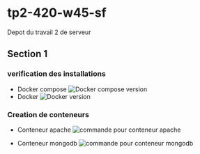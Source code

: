 # tp2-420-w45-sf
 Depot du travail 2 de serveur
 
## Section 1

### verification des installations
 - Docker compose
   ![Docker compose version](img/dockercomposeV)
 - Docker
   ![Docker version](img/dockerV)

### Creation de conteneurs
 - Conteneur apache
   ![commande pour conteneur apache](img/apachecontainer)

 - Conteneur mongodb
   ![commande pour conteneur mongodb](img/mongocontainer)

   
 
   
